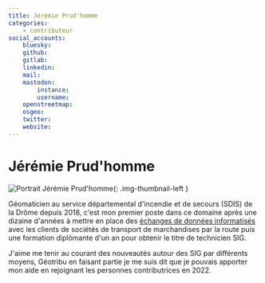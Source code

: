 ```yaml
---
title: Jérémie Prud'homme
categories:
    - contributeur
social_accounts:
    bluesky:
    github:
    gitlab:
    linkedin:
    mail:
    mastodon:
        instance:
        username:
    openstreetmap:
    osgeo:
    twitter:
    website:
---
```


# Jérémie Prud'homme

<!-- --8<-- [start:author-sign-block] -->

![Portrait Jérémie Prud'homme](https://cdn.geotribu.fr/img/internal/contributeurs/jpru.jpg "Portrait Jérémie Prud'homme"){: .img-thumbnail-left }

Géomaticien au service départemental d'incendie et de secours (SDIS) de la Drôme depuis 2018, c'est mon premier poste dans ce domaine après une dizaine d'années à mettre en place des [échanges de données informatisés](https://fr.wikipedia.org/wiki/%C3%89change_de_donn%C3%A9es_informatis%C3%A9) avec les clients de sociétés de transport de marchandises par la route puis une formation diplômante d'un an pour obtenir le titre de technicien SIG.

J'aime me tenir au courant des nouveautés autour des SIG par différents moyens, Géotribu en faisant partie je me suis dit que je pouvais apporter mon aide en rejoignant les personnes contributrices en 2022.

<!-- --8<-- [end:author-sign-block] -->
